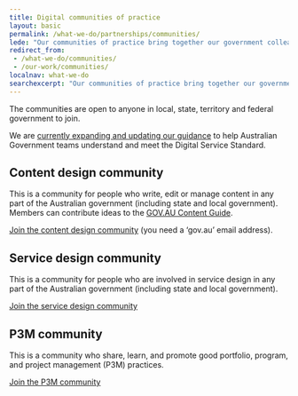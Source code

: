 ```yaml
---
title: Digital communities of practice
layout: basic
permalink: /what-we-do/partnerships/communities/
lede: "Our communities of practice bring together our government colleagues to collaborate, showcase work, solve problems and explore best practice."
redirect_from:
 - /what-we-do/communities/
 - /our-work/communities/
localnav: what-we-do
searchexcerpt: "Our communities of practice bring together our government colleagues to collaborate, showcase work, solve problems and explore best practice. The communities are open to anyone in local, state and federal government to join."
---
```


The communities are open to anyone in local, state, territory and federal government to join.

We are [currently expanding and updating our guidance](https://www.dta.gov.au/standard/design-guides/) to help Australian Government teams understand and meet the Digital Service Standard.

## Content design community

This is a community for people who write, edit or manage content in any part of the Australian government (including state and local government). Members can contribute ideas to the [GOV.AU Content Guide](https://guides.service.gov.au/content-guide/).

[Join the content design community](https://docs.google.com/a/digital.gov.au/forms/d/1FDc92Hb2VXa0DBf03CCOXK2ih5SfF7aNFrFscj7W09s/viewform?edit_requested=true) (you need a ‘gov.au’ email address).

## Service design community

This is a community for people who are involved in service design in any part of the Australian government (including state and local government).

[Join the service design community](https://docs.google.com/a/digital.gov.au/forms/d/e/1FAIpQLSew8K2LIZNFI8k1r9a3p6gQuIkuJ8b-7Yl99HI0W_gTZRgjkg/viewform?c=0&w=1)

## P3M community

This is a community who share, learn, and promote good portfolio, program, and project management (P3M) practices.

[Join the P3M community](https://docs.google.com/a/digital.gov.au/forms/d/1H-xj-FAB8xW9ML-hn9z5i7ql9ai07C--cLzPOqiXIs0/viewform?edit_requested=true)
